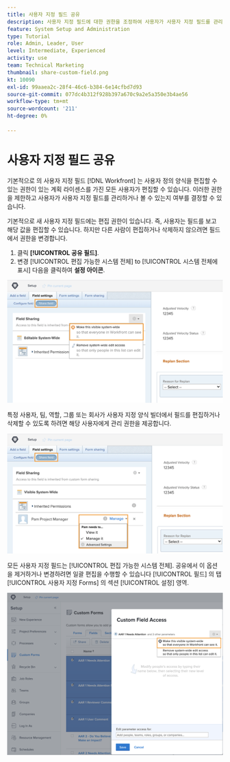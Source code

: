 ```yaml
---
title: 사용자 지정 필드 공유
description: 사용자 지정 필드에 대한 권한을 조정하여 사용자가 사용자 지정 필드를 관리하거나 볼 수 있는지 여부를 결정하는 방법을 알아봅니다.
feature: System Setup and Administration
type: Tutorial
role: Admin, Leader, User
level: Intermediate, Experienced
activity: use
team: Technical Marketing
thumbnail: share-custom-field.png
kt: 10090
exl-id: 99aaea2c-28f4-46c6-b384-6e14cfbd7d93
source-git-commit: 077dc4b312f928b397a670c9a2e5a350e3b4ae56
workflow-type: tm+mt
source-wordcount: '211'
ht-degree: 0%

---
```


# 사용자 지정 필드 공유

기본적으로 의 사용자 지정 필드 [!DNL Workfront] 는 사용자 정의 양식을 편집할 수 있는 권한이 있는 계획 라이센스를 가진 모든 사용자가 편집할 수 있습니다. 이러한 권한을 제한하고 사용자가 사용자 지정 필드를 관리하거나 볼 수 있는지 여부를 결정할 수 있습니다.

기본적으로 새 사용자 지정 필드에는 편집 권한이 있습니다. 즉, 사용자는 필드를 보고 해당 값을 편집할 수 있습니다. 하지만 다른 사람이 편집하거나 삭제하지 않으려면 필드에서 권한을 변경합니다.

1. 클릭 **[!UICONTROL 공유 필드]**.
1. 변경 [!UICONTROL 편집 가능한 시스템 전체] to [!UICONTROL 시스템 전체에 표시] 다음을 클릭하여 **설정 아이콘**.

![[!UICONTROL 시스템 전체에 표시] 옵션 [!UICONTROL 공유 필드] 하위 탭](assets/custom-forms-field-sharing-1.png)

특정 사용자, 팀, 역할, 그룹 또는 회사가 사용자 지정 양식 빌더에서 필드를 편집하거나 삭제할 수 있도록 하려면 해당 사용자에게 관리 권한을 제공합니다.

![[!UICONTROL 공유 필드] 의 하위 탭 [!UICONTROL 필드 설정] 사용자 지정 양식 빌더의 탭](assets/custom-forms-field-sharing-2.png)

모든 사용자 지정 필드는 [!UICONTROL 편집 가능한 시스템 전체]. 공유에서 이 옵션을 제거하거나 변경하려면 일괄 편집을 수행할 수 있습니다 [!UICONTROL 필드] 의 탭 [!UICONTROL 사용자 지정 Forms] 의 섹션 [!UICONTROL 설정] 영역.

![[!UICONTROL 사용자 지정 필드 액세스] 창](assets/custom-forms-field-sharing-3.png)
